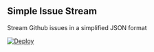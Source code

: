 ## Simple Issue Stream
Stream Github issues in a simplified JSON format  

[![Deploy](https://www.herokucdn.com/deploy/button.svg)](https://heroku.com/deploy?template=https://github.com/WebDevEngines/simple-issue-stream)
